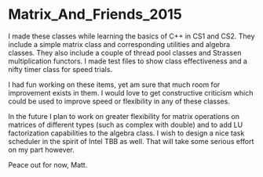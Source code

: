 # Matrix_And_Friends_2015

I made these classes while learning the basics of C++ in CS1 and CS2. They include a simple matrix class and corresponding utilities and algebra classes. They also include a couple of thread pool classes and Strassen multiplication functors. I made test files to show class effectiveness and a nifty timer class for speed trials.

I had fun working on these items, yet am sure that much room for improvement exists in them. I would love to get constructive criticism which could be used to improve speed or flexibility in any of these classes.

In the future I plan to work on greater flexibility for matrix operations on matrices of different types (such as complex<double> with double) and to add LU factorization capabilities to the algebra class. I wish to design a nice task scheduler in the spirit of Intel TBB as well. That will take some serious effort on my part however.
  
Peace out for now, Matt.
